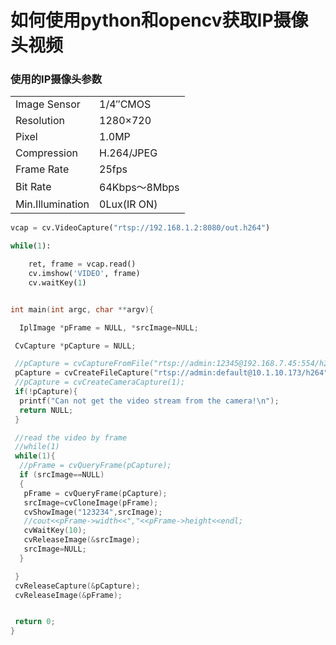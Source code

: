 # 如何使用python和opencv获取IP摄像头视频

### 使用的IP摄像头参数
<table>
   <tr>
      <td>Image Sensor</td>
      <td> 1/4″CMOS</td>
   </tr>
   <tr>
      <td> Resolution</td>
      <td> 1280×720</td>
   </tr>
   <tr>
      <td> Pixel</td>
      <td> 1.0MP</td>
   </tr>
   <tr>
      <td> Compression</td>
      <td> H.264/JPEG</td>
   </tr>
   <tr>
      <td> Frame Rate</td>
      <td> 25fps</td>
   </tr>
   <tr>
      <td> Bit Rate</td>
      <td> 64Kbps～8Mbps</td>
   </tr>
   <tr>
      <td> Min.Illumination</td>
      <td> 0Lux(IR ON)</td>
   </tr>
</table>


```python
vcap = cv.VideoCapture("rtsp://192.168.1.2:8080/out.h264")

while(1):

    ret, frame = vcap.read()
    cv.imshow('VIDEO', frame)
    cv.waitKey(1)
```

```C

int main(int argc, char **argv){

  IplImage *pFrame = NULL, *srcImage=NULL;

 CvCapture *pCapture = NULL;

 //pCapture = cvCaptureFromFile("rtsp://admin:12345@192.168.7.45:554/h264/ch1/main/av_stream");
 pCapture = cvCreateFileCapture("rtsp://admin:default@10.1.10.173/h264");
 //pCapture = cvCreateCameraCapture(1);
 if(!pCapture){
  printf("Can not get the video stream from the camera!\n");
  return NULL;
 }

 //read the video by frame
 //while(1)
 while(1){
  //pFrame = cvQueryFrame(pCapture);
  if (srcImage==NULL)
  {
   pFrame = cvQueryFrame(pCapture);
   srcImage=cvCloneImage(pFrame);
   cvShowImage("123234",srcImage);
   //cout<<pFrame->width<<","<<pFrame->height<<endl;
   cvWaitKey(10);
   cvReleaseImage(&srcImage);
   srcImage=NULL;
  }

 }
 cvReleaseCapture(&pCapture);
 cvReleaseImage(&pFrame);


 return 0;
}
```
